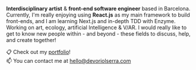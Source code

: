 **Interdisciplinary artist** & **front-end software engineer** based in Barcelona. Currently, I'm really enjoying using **React.js** as my main framework to build front-ends, and I am learning Next.js and in-depth TDD with Enzyme. Working on art, ecology, artificial Intelligence & V/AR. I would really like to get to know new people within - and beyond - these fields to discuss, help, and create together!

📋 Check out my [portfolio](https://devoriolserra.com)!<br>
📫 You can contact me at <hello@devoriolserra.com>
